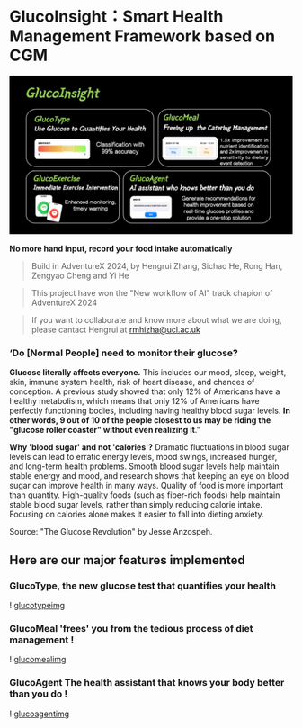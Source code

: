 # **GlucoInsight：Smart Health Management Framework based on CGM**

![glucoinsightimg](README.assets/glucoinsightimg.jpg)

**No more hand input, record your food intake automatically**

> Build in AdventureX 2024, by Hengrui Zhang, Sichao He, Rong Han, Zengyao Cheng and Yi He

> This project have won the "New workflow of AI" track chapion of AdventureX 2024

> If you want to collaborate and know more about what we are doing, please cantact Hengrui at rmhizha@ucl.ac.uk

### ‘**Do [Normal People] need to monitor their glucose?** 

**Glucose literally affects everyone.** 
This includes our mood, sleep, weight, skin, immune system health, risk of heart disease, and chances of conception. A previous study showed that only 12% of Americans have a healthy metabolism, which means that only 12% of Americans have perfectly functioning bodies, including having healthy blood sugar levels. **In other words, 9 out of 10 of the people closest to us may be riding the "glucose roller coaster" without even realizing it**."

**Why 'blood sugar' and not 'calories'?**
Dramatic fluctuations in blood sugar levels can lead to erratic energy levels, mood swings, increased hunger, and long-term health problems. Smooth blood sugar levels help maintain stable energy and mood, and research shows that keeping an eye on blood sugar can improve health in many ways. Quality of food is more important than quantity. High-quality foods (such as fiber-rich foods) help maintain stable blood sugar levels, rather than simply reducing calorie intake. Focusing on calories alone makes it easier to fall into dieting anxiety. 

Source: "The Glucose Revolution" by Jesse Anzospeh.

## Here are our major features implemented

### **GlucoType, the new glucose test that quantifies your health**

! [glucotypeimg](README.assets/glucotypeimg.jpg)

### **GlucoMeal 'frees' you from the tedious process of diet management** ! 

! [glucomealimg](README.assets/glucomealimg.jpg)

### **GlucoAgent The health assistant that knows your body better than you do** ! 

! [glucoagentimg](README.assets/glucoagentimg.jpg)